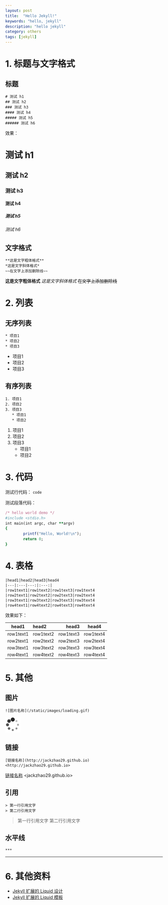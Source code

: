 ```yaml
---
layout: post
title:  "Hello Jekyll!"
keywords: "hello, jekyll"
description: "hello jekyll"
category: others
tags: [jekyll]
---
```


# 1. 标题与文字格式

## 标题

```
# 测试 h1
## 测试 h2
### 测试 h3
#### 测试 h4
##### 测试 h5
###### 测试 h6
```

效果：

# 测试 h1
## 测试 h2
### 测试 h3
#### 测试 h4
##### 测试 h5
###### 测试 h6

## 文字格式

```
**这是文字粗体格式**
*这是文字斜体格式*
~~在文字上添加删除线~~
```

**这是文字粗体格式**
*这是文字斜体格式*
~~在文字上添加删除线~~

# 2. 列表

## 无序列表

```
* 项目1
* 项目2
* 项目3
```

* 项目1
* 项目2
* 项目3

## 有序列表

```
1. 项目1
2. 项目2
3. 项目3
   * 项目1
   * 项目2
```

1. 项目1
2. 项目2
3. 项目3
   * 项目1
   * 项目2
   
# 3. 代码

测试行代码： `code`

测试段落代码：

```ruby
/* hello world demo */
#include <stdio.h>
int main(int argc, char **argv)
{
        printf("Hello, World!\n");
        return 0;
}
```

# 4. 表格

```
|head1|head2|head3|head4
|---|:---|---:|:---:|
|row1text1|row1text2|row1text3|row1text4
|row2text1|row2text2|row2text3|row2text4
|row3text1|row3text2|row3text3|row3text4
|row4text1|row4text2|row4text3|row4text4
```

效果如下：

|head1|head2|head3|head4
|---|:---|---:|:---:|
|row1text1|row1text2|row1text3|row1text4
|row2text1|row2text2|row2text3|row2text4
|row3text1|row3text2|row3text3|row3text4
|row4text1|row4text2|row4text3|row4text4

# 5. 其他

## 图片

```
![图片名称](/static/images/loading.gif)
```

![图片名称](/static/images/loading.gif)

## 链接

```
[链接名称](http://jackzhao29.github.io)
<http://jackzhao29.github.io>
```

[链接名称](jackzhao29.github.io)
<jackzhao29.github.io>

## 引用

```
> 第一行引用文字
> 第二行引用文字
```

> 第一行引用文字
> 第二行引用文字

## 水平线

```
***
```

***

# 6. 其他资料

- [Jekyll 扩展的 Liquid 设计](http://havee.me/internet/2013-11/jekyll-liquid-designers.html)
- [Jekyll 扩展的 Liquid 模板](http://havee.me/internet/2013-07/jekyll-liquid-extensions.html)
